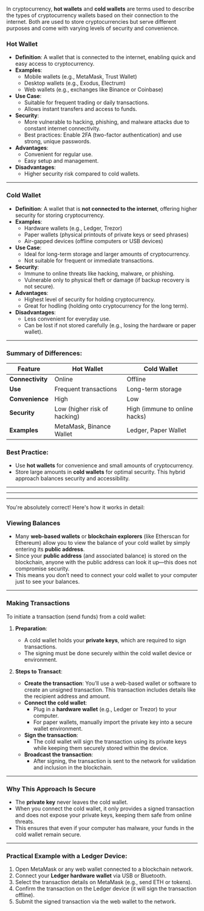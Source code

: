 In cryptocurrency, **hot wallets** and **cold wallets** are terms used to describe the types of cryptocurrency wallets based on their connection to the internet. Both are used to store cryptocurrencies but serve different purposes and come with varying levels of security and convenience.

### **Hot Wallet**
- **Definition**: A wallet that is connected to the internet, enabling quick and easy access to cryptocurrency. 
- **Examples**: 
  - Mobile wallets (e.g., MetaMask, Trust Wallet)
  - Desktop wallets (e.g., Exodus, Electrum)
  - Web wallets (e.g., exchanges like Binance or Coinbase)
- **Use Case**:
  - Suitable for frequent trading or daily transactions.
  - Allows instant transfers and access to funds.
- **Security**: 
  - More vulnerable to hacking, phishing, and malware attacks due to constant internet connectivity.
  - Best practices: Enable 2FA (two-factor authentication) and use strong, unique passwords.
- **Advantages**: 
  - Convenient for regular use.
  - Easy setup and management.
- **Disadvantages**:
  - Higher security risk compared to cold wallets.

---

### **Cold Wallet**
- **Definition**: A wallet that is **not connected to the internet**, offering higher security for storing cryptocurrency.
- **Examples**: 
  - Hardware wallets (e.g., Ledger, Trezor)
  - Paper wallets (physical printouts of private keys or seed phrases)
  - Air-gapped devices (offline computers or USB devices)
- **Use Case**:
  - Ideal for long-term storage and larger amounts of cryptocurrency.
  - Not suitable for frequent or immediate transactions.
- **Security**:
  - Immune to online threats like hacking, malware, or phishing.
  - Vulnerable only to physical theft or damage (if backup recovery is not secure).
- **Advantages**:
  - Highest level of security for holding cryptocurrency.
  - Great for hodling (holding onto cryptocurrency for the long term).
- **Disadvantages**:
  - Less convenient for everyday use.
  - Can be lost if not stored carefully (e.g., losing the hardware or paper wallet).

---

### Summary of Differences:
| Feature          | **Hot Wallet**              | **Cold Wallet**             |
|-------------------|-----------------------------|-----------------------------|
| **Connectivity** | Online                      | Offline                     |
| **Use**          | Frequent transactions       | Long-term storage           |
| **Convenience**  | High                        | Low                         |
| **Security**     | Low (higher risk of hacking)| High (immune to online hacks)|
| **Examples**     | MetaMask, Binance Wallet    | Ledger, Paper Wallet        |

### Best Practice:
- Use **hot wallets** for convenience and small amounts of cryptocurrency.
- Store large amounts in **cold wallets** for optimal security. This hybrid approach balances security and accessibility.

---
---
---

You're absolutely correct! Here's how it works in detail:

### **Viewing Balances**
- Many **web-based wallets** or **blockchain explorers** (like Etherscan for Ethereum) allow you to view the balance of your cold wallet by simply entering its **public address**.
- Since your **public address** (and associated balance) is stored on the blockchain, anyone with the public address can look it up—this does not compromise security.
- This means you don’t need to connect your cold wallet to your computer just to see your balances.

---

### **Making Transactions**
To initiate a transaction (send funds) from a cold wallet:
1. **Preparation**:
   - A cold wallet holds your **private keys**, which are required to sign transactions.
   - The signing must be done securely within the cold wallet device or environment.
   
2. **Steps to Transact**:
   - **Create the transaction**: You’ll use a web-based wallet or software to create an unsigned transaction. This transaction includes details like the recipient address and amount.
   - **Connect the cold wallet**:
     - Plug in a **hardware wallet** (e.g., Ledger or Trezor) to your computer.
     - For paper wallets, manually import the private key into a secure wallet environment.
   - **Sign the transaction**:
     - The cold wallet will sign the transaction using its private keys while keeping them securely stored within the device.
   - **Broadcast the transaction**:
     - After signing, the transaction is sent to the network for validation and inclusion in the blockchain.

---

### **Why This Approach Is Secure**
- The **private key** never leaves the cold wallet.
- When you connect the cold wallet, it only provides a signed transaction and does not expose your private keys, keeping them safe from online threats.
- This ensures that even if your computer has malware, your funds in the cold wallet remain secure.

---

### **Practical Example** with a Ledger Device:
1. Open MetaMask or any web wallet connected to a blockchain network.
2. Connect your **Ledger hardware wallet** via USB or Bluetooth.
3. Select the transaction details on MetaMask (e.g., send ETH or tokens).
4. Confirm the transaction on the Ledger device (it will sign the transaction offline).
5. Submit the signed transaction via the web wallet to the network.